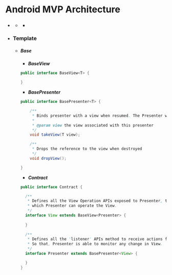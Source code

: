 # Android MVP Architecture

- ### 

  + #####
    +
    
    

- ### Template 

  + ##### Base 

    + ***BaseView***
    ```java
    public interface BaseView<T> {

    }
    ```

    + ***BasePresenter***
    ```java
    public interface BasePresenter<T> {

        /**
         * Binds presenter with a view when resumed. The Presenter will perform initialization here.
         *
         * @param view the view associated with this presenter
         */
        void takeView(T view);

        /**
         * Drops the reference to the view when destroyed
         */
        void dropView();

    }
    ```
    
    + ***Contract***
    ```java
    public interface Contract {

      /**
       * Defines all the View Operation APIs exposed to Presenter, through
       * which Presenter can operate the View.
       */
      interface View extends BaseView<Presenter> {
        
      }
      
      /**
       * Defines all the 'listener' APIs method to receive actions from View.
       * So that, Presenter is able to monitor any change in View.
       */
      interface Presenter extends BasePresenter<View> {

      }
    }
    ```  
    